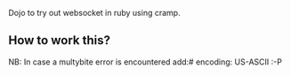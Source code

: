 Dojo to try out websocket in ruby using cramp.

How to work this?
-----------------
NB: In case a multybite error is encountered add:# encoding: US-ASCII :-P

